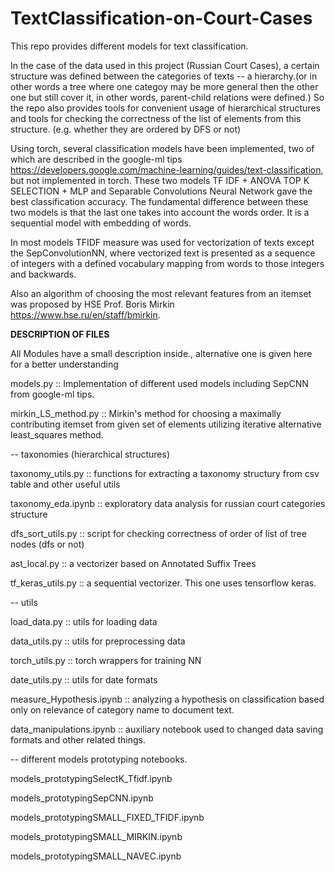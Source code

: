 # TextClassification-on-Court-Cases

This repo provides different models for text classification.

In the case of the data used in this project (Russian Court Cases), a certain structure was defined between the categories of texts -- a hierarchy.(or in other words a 
tree where one categoy may be more general then the other one but still cover it, in other words, parent-child relations were defined.) So the repo also provides tools 
for convenient usage of hierarchical structures and tools for checking the correctness of the list of elements from this structure. (e.g. whether they are ordered by DFS
or not)

Using torch, several classification models have been implemented, two of which are described in the google-ml tips https://developers.google.com/machine-learning/guides/text-classification,
but not implemented in torch. 
These two models TF IDF + ANOVA TOP K SELECTION + MLP and Separable Convolutions Neural Network gave the best classification accuracy. 
The fundamental difference between these two models is that the last one takes into account the words order. It is a sequential model with embedding of words.

In most models TFIDF measure was used for vectorization of texts except the SepConvolutionNN, where vectorized text is presented as a sequence of integers with a 
defined vocabulary mapping from words to those integers and backwards.

Also an algorithm of choosing the most relevant features from an itemset was proposed by HSE Prof. Boris Mirkin https://www.hse.ru/en/staff/bmirkin. 

**DESCRIPTION OF FILES**

All Modules have a small description inside., alternative one is given here for a better understanding

models.py :: Implementation of different used models including SepCNN from google-ml tips.

mirkin_LS_method.py :: Mirkin's method for choosing a maximally contributing itemset from given set of elements utilizing iterative
alternative least_squares method.     


-- taxonomies (hierarchical structures)

taxonomy_utils.py :: functions for extracting a taxonomy structury from csv table and other useful utils

taxonomy_eda.ipynb :: exploratory data analysis for russian court categories structure

dfs_sort_utils.py :: script for checking correctness of order of list of tree nodes (dfs or not)

                  

ast_local.py :: a vectorizer based on Annotated Suffix Trees

tf_keras_utils.py :: a sequential vectorizer. This one uses tensorflow keras.


-- utils

load_data.py :: utils for loading data

data_utils.py :: utils for preprocessing data

torch_utils.py :: torch wrappers for training NN

date_utils.py :: utils for date formats


measure_Hypothesis.ipynb :: analyzing a hypothesis on classification based only on relevance of category name to document text.

data_manipulations.ipynb :: auxiliary notebook used to changed data saving formats and other related things.


-- different models prototyping notebooks.

models_prototypingSelectK_Tfidf.ipynb      

models_prototypingSepCNN.ipynb            

models_prototypingSMALL_FIXED_TFIDF.ipynb 

models_prototypingSMALL_MIRKIN.ipynb      

models_prototypingSMALL_NAVEC.ipynb      

